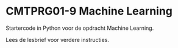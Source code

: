 # CMTPRG01-9 Machine Learning

Startercode in Python voor de opdracht Machine Learning.

Lees de lesbrief voor verdere instructies.
